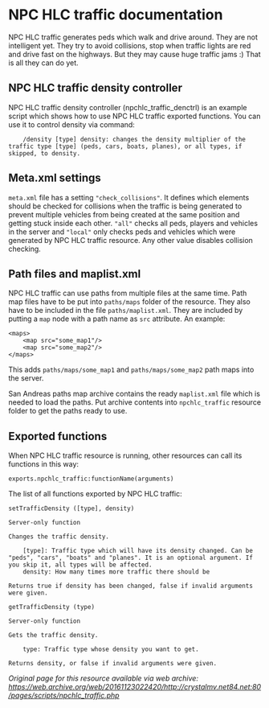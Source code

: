# NPC HLC traffic documentation

NPC HLC traffic generates peds which walk and drive around. They are not intelligent yet. They try to avoid collisions, stop when traffic lights are red and drive fast on the highways. But they may cause huge traffic jams :) That is all they can do yet.

## NPC HLC traffic density controller

NPC HLC traffic density controller (npchlc_traffic_denctrl) is an example script which shows how to use NPC HLC traffic exported functions. You can use it to control density via command:
```
    /density [type] density: changes the density multiplier of the traffic type [type] (peds, cars, boats, planes), or all types, if skipped, to density.
```

## Meta.xml settings

`meta.xml` file has a setting `"check_collisions"`. It defines which elements should be checked for collisions when the traffic is being generated to prevent multiple vehicles from being created at the same position and getting stuck inside each other. `"all"` checks all peds, players and vehicles in the server and `"local"` only checks peds and vehicles which were generated by NPC HLC traffic resource. Any other value disables collision checking.

## Path files and maplist.xml

NPC HLC traffic can use paths from multiple files at the same time. Path map files have to be put into `paths/maps` folder of the resource. They also have to be included in the file `paths/maplist.xml`. They are included by putting a `map` node with a path name as `src` attribute. An example:
```
<maps>
    <map src="some_map1"/>
    <map src="some_map2"/>
</maps>
```

This adds `paths/maps/some_map1` and `paths/maps/some_map2` path maps into the server.

San Andreas paths map archive contains the ready `maplist.xml` file which is needed to load the paths. Put archive contents into `npchlc_traffic` resource folder to get the paths ready to use.

## Exported functions

When NPC HLC traffic resource is running, other resources can call its functions in this way:
```
exports.npchlc_traffic:functionName(arguments)
```

The list of all functions exported by NPC HLC traffic:
```
setTrafficDensity ([type], density)

Server-only function

Changes the traffic density.

    [type]: Traffic type which will have its density changed. Can be "peds", "cars", "boats" and "planes". It is an optional argument. If you skip it, all types will be affected.
    density: How many times more traffic there should be

Returns true if density has been changed, false if invalid arguments were given.
```

```
getTrafficDensity (type)

Server-only function

Gets the traffic density.

    type: Traffic type whose density you want to get.

Returns density, or false if invalid arguments were given.
```

*Original page for this resource available via web archive: https://web.archive.org/web/20161123022420/http://crystalmv.net84.net:80/pages/scripts/npchlc_traffic.php*
